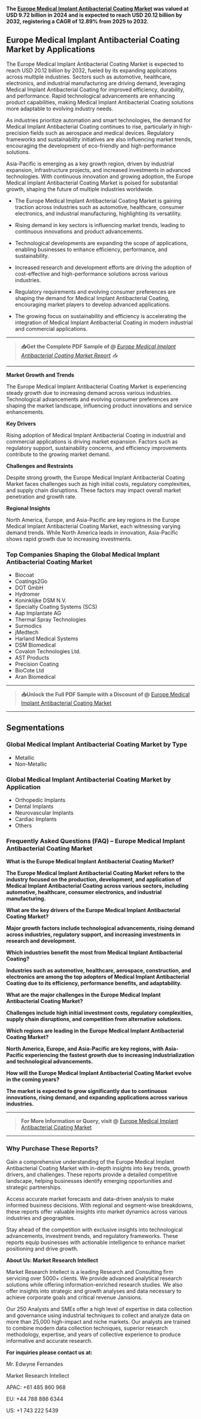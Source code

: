 <p><strong>The <a href="https://www.marketresearchintellect.com/download-sample/?rid=934855&amp;utm_source=Pulse-April-Europe&amp;utm_medium=852">Europe Medical Implant Antibacterial Coating Market</a> was valued at USD 9.72 billion in 2024 and is expected to reach USD 20.12 billion by 2032, registering a CAGR of 12.89% from 2025 to 2032.</strong></p><h2>Europe Medical Implant Antibacterial Coating Market by Applications&nbsp;</h2><p><p>The Europe Medical Implant Antibacterial Coating Market is expected to reach USD 20.12 billion by 2032, fueled by its expanding applications across multiple industries. Sectors such as automotive, healthcare, electronics, and industrial manufacturing are driving demand, leveraging Medical Implant Antibacterial Coating for improved efficiency, durability, and performance. Rapid technological advancements are enhancing product capabilities, making Medical Implant Antibacterial Coating solutions more adaptable to evolving industry needs.</p><p>As industries prioritize automation and smart technologies, the demand for Medical Implant Antibacterial Coating continues to rise, particularly in high-precision fields such as aerospace and medical devices. Regulatory frameworks and sustainability initiatives are also influencing market trends, encouraging the development of eco-friendly and high-performance solutions.</p><p>Asia-Pacific is emerging as a key growth region, driven by industrial expansion, infrastructure projects, and increased investments in advanced technologies. With continuous innovation and growing adoption, the Europe Medical Implant Antibacterial Coating Market is poised for substantial growth, shaping the future of multiple industries worldwide.</p></p><ul><li><p>The Europe Medical Implant Antibacterial Coating Market is gaining traction across industries such as automotive, healthcare, consumer electronics, and industrial manufacturing, highlighting its versatility.</p></li><li><p>Rising demand in key sectors is influencing market trends, leading to continuous innovations and product advancements.</p></li><li><p>Technological developments are expanding the scope of applications, enabling businesses to enhance efficiency, performance, and sustainability.</p></li><li><p>Increased research and development efforts are driving the adoption of cost-effective and high-performance solutions across various industries.</p></li><li><p>Regulatory requirements and evolving consumer preferences are shaping the demand for Medical Implant Antibacterial Coating, encouraging market players to develop advanced applications.</p></li><li><p>The growing focus on sustainability and efficiency is accelerating the integration of Medical Implant Antibacterial Coating in modern industrial and commercial applications.</p></li></ul><hr /><blockquote><p><strong><span class="font-[700]">📥Get the Complete PDF Sample of @ </span></strong><em><span class="font-[700]"><a href="https://www.marketresearchintellect.com/download-sample/?rid=934855&amp;utm_source=Pulse-April-Europe&amp;utm_medium=852" target="_blank" data-tracking-control-name="article-ssr-frontend-pulse_little-text-block" data-tracking-will-navigate="" data-test-link="">Europe Medical Implant Antibacterial Coating Market Report</a>&nbsp;📥</span></em></p></blockquote><hr /><p class="" data-start="77" data-end="360"><strong data-start="77" data-end="105">Market Growth and Trends</strong></p><p class="" data-start="77" data-end="360">The Europe Medical Implant Antibacterial Coating Market is experiencing steady growth due to increasing demand across various industries. Technological advancements and evolving consumer preferences are shaping the market landscape, influencing product innovations and service enhancements.</p><p class="" data-start="362" data-end="606"><strong data-start="362" data-end="377">Key Drivers</strong></p><p class="" data-start="362" data-end="606">Rising adoption of Medical Implant Antibacterial Coating in industrial and commercial applications is driving market expansion. Factors such as regulatory support, sustainability concerns, and efficiency improvements contribute to the growing market demand.</p><p class="" data-start="608" data-end="849"><strong data-start="608" data-end="637">Challenges and Restraints</strong></p><p class="" data-start="608" data-end="849">Despite strong growth, the Europe Medical Implant Antibacterial Coating Market faces challenges such as high initial costs, regulatory complexities, and supply chain disruptions. These factors may impact overall market penetration and growth rate.</p><p class="" data-start="851" data-end="1095"><strong data-start="851" data-end="872">Regional Insights</strong></p><p class="" data-start="851" data-end="1095">North America, Europe, and Asia-Pacific are key regions in the Europe Medical Implant Antibacterial Coating Market, each witnessing varying demand trends. While North America leads in innovation, Asia-Pacific shows rapid growth due to increasing investments.</p><p><h3>Top Companies Shaping the Global Medical Implant Antibacterial Coating Market </h3><ul><li>Biocoat</li><li>Coatings2Go</li><li>DOT GmbH</li><li>Hydromer</li><li>Koninklijke DSM N.V.</li><li>Specialty Coating Systems (SCS)</li><li>Aap Implantate AG</li><li>Thermal Spray Technologies</li><li>Surmodics</li><li>jMedtech</li><li>Harland Medical Systems</li><li>DSM Biomedical</li><li>Covalon Technologies Ltd.</li><li>AST Products</li><li>Precision Coating</li><li>BioCote Ltd</li><li>Aran Biomedical</li></ul></p><hr /><blockquote><p><strong>📥Unlock the Full PDF Sample with a Discount of @</strong> <a href="https://www.marketresearchintellect.com/ask-for-discount/?rid=934855&amp;utm_source=Pulse-April-Europe&amp;utm_medium=852">Europe Medical Implant Antibacterial Coating Market</a></p></blockquote><hr /><p><h2>Segmentations</h2><h3>Global Medical Implant Antibacterial Coating Market by Type</h3><ul><li>Metallic</li><li>Non-Metallic</li></ul><h3>Global Medical Implant Antibacterial Coating Market by Application</h3><ul><li>Orthopedic Implants</li><li>Dental Implants</li><li>Neurovascular Implants</li><li>Cardiac Implants</li><li>Others</li></ul></p><h3><strong>Frequently Asked Questions (FAQ) &ndash; Europe Medical Implant Antibacterial Coating Market</strong></h3><p><strong>What is the Europe Medical Implant Antibacterial Coating Market?</strong></p><p><strong>The Europe Medical Implant Antibacterial Coating Market refers to the industry focused on the production, development, and application of Medical Implant Antibacterial Coating across various sectors, including automotive, healthcare, consumer electronics, and industrial manufacturing.</strong></p><p><strong>What are the key drivers of the Europe Medical Implant Antibacterial Coating Market?</strong></p><p><strong>Major growth factors include technological advancements, rising demand across industries, regulatory support, and increasing investments in research and development.</strong></p><p><strong>Which industries benefit the most from Medical Implant Antibacterial Coating?</strong></p><p><strong>Industries such as automotive, healthcare, aerospace, construction, and electronics are among the top adopters of Medical Implant Antibacterial Coating due to its efficiency, performance benefits, and adaptability.</strong></p><p><strong>What are the major challenges in the Europe Medical Implant Antibacterial Coating Market?</strong></p><p><strong>Challenges include high initial investment costs, regulatory complexities, supply chain disruptions, and competition from alternative solutions.</strong></p><p><strong>Which regions are leading in the Europe Medical Implant Antibacterial Coating Market?</strong></p><p><strong>North America, Europe, and Asia-Pacific are key regions, with Asia-Pacific experiencing the fastest growth due to increasing industrialization and technological advancements.</strong></p><p><strong>How will the Europe Medical Implant Antibacterial Coating Market evolve in the coming years?</strong></p><p><strong>The market is expected to grow significantly due to continuous innovations, rising demand, and expanding applications across various industries.</strong></p><hr /><blockquote><p><span class="font-[700]"><strong>For More Information or Query, visit&nbsp;@</strong>&nbsp;</span><span class="font-[700]"><a href="https://www.marketresearchintellect.com/product/global-medical-implant-antibacterial-coating-market/?utm_source=Linkedin&utm_medium=852" target="_blank" data-tracking-control-name="article-ssr-frontend-pulse_little-text-block" data-tracking-will-navigate="" data-test-link="">Europe Medical Implant Antibacterial Coating Market</a></span></p></blockquote><hr /><h3><strong data-start="0" data-end="31">Why Purchase These Reports?</strong></h3><p class="" data-start="35" data-end="297">Gain a comprehensive understanding of the Europe Medical Implant Antibacterial Coating Market with in-depth insights into key trends, growth drivers, and challenges. These reports provide a detailed competitive landscape, helping businesses identify emerging opportunities and strategic partnerships.</p><p class="" data-start="299" data-end="540">Access accurate market forecasts and data-driven analysis to make informed business decisions. With regional and segment-wise breakdowns, these reports offer valuable insights into market dynamics across various industries and geographies.</p><p class="" data-start="542" data-end="784">Stay ahead of the competition with exclusive insights into technological advancements, investment trends, and regulatory frameworks. These reports equip businesses with actionable intelligence to enhance market positioning and drive growth.</p><p><strong><span class="font-[700]">About Us: Market Research Intellect</span></strong></p><p><span class="">Market Research Intellect is a leading Research and Consulting firm servicing over 5000+ clients. We provide advanced analytical research solutions while offering information-enriched research studies.&nbsp;</span>We also offer insights into strategic and growth analyses and data necessary to achieve corporate goals and critical revenue Janisions.</p><p><span class="">Our 250 Analysts and SMEs offer a high level of expertise in data collection and governance using industrial techniques to collect and analyze data on more than 25,000 high-impact and niche markets. Our analysts are trained to combine modern data collection techniques, superior research methodology, expertise, and years of collective experience to produce informative and accurate research.</span></p><p><strong>For inquiries please contact us at:</strong></p><p>Mr. Edwyne Fernandes</p><p>Market Research Intellect</p><p>APAC: +61 485 860 968</p><p>EU: +44 788 886 6344</p><p>US: +1 743 222 5439</p>